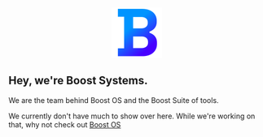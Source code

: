 <p align="center"><img src="https://raw.githubusercontent.com/boost-sys/.github/main/BoostIcon.png" width="100" height="100" /></p>

## Hey, we're Boost Systems.

We are the team behind Boost OS and the Boost Suite of tools.

We currently don't have much to show over here.
While we're working on that, why not check out [Boost OS](https://replit.com/@AwesomePotatoLXS/Boost-OS?v=1)
